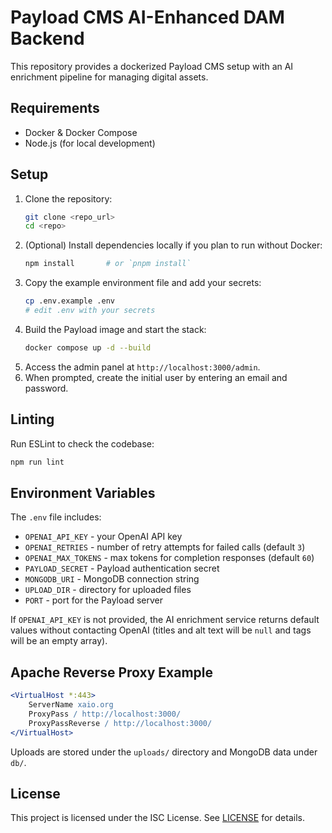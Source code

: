 # Payload CMS AI-Enhanced DAM Backend

This repository provides a dockerized Payload CMS setup with an AI enrichment pipeline for managing digital assets.

## Requirements
- Docker & Docker Compose
- Node.js (for local development)

## Setup
1. Clone the repository:
   ```bash
   git clone <repo_url>
   cd <repo>
   ```
2. (Optional) Install dependencies locally if you plan to run without Docker:
   ```bash
   npm install       # or `pnpm install`
   ```
3. Copy the example environment file and add your secrets:
   ```bash
   cp .env.example .env
   # edit .env with your secrets
   ```
4. Build the Payload image and start the stack:
   ```bash
   docker compose up -d --build
   ```
5. Access the admin panel at `http://localhost:3000/admin`.
6. When prompted, create the initial user by entering an email and password.

## Linting

Run ESLint to check the codebase:

```bash
npm run lint
```

## Environment Variables

The `.env` file includes:

- `OPENAI_API_KEY` - your OpenAI API key
- `OPENAI_RETRIES` - number of retry attempts for failed calls (default `3`)
- `OPENAI_MAX_TOKENS` - max tokens for completion responses (default `60`)
- `PAYLOAD_SECRET` - Payload authentication secret
- `MONGODB_URI` - MongoDB connection string
- `UPLOAD_DIR` - directory for uploaded files
- `PORT` - port for the Payload server

If `OPENAI_API_KEY` is not provided, the AI enrichment service returns default values without contacting OpenAI (titles and alt text will be `null` and tags will be an empty array).

## Apache Reverse Proxy Example
```apache
<VirtualHost *:443>
    ServerName xaio.org
    ProxyPass / http://localhost:3000/
    ProxyPassReverse / http://localhost:3000/
</VirtualHost>
```

Uploads are stored under the `uploads/` directory and MongoDB data under `db/`.

## License

This project is licensed under the ISC License. See [LICENSE](LICENSE) for details.
